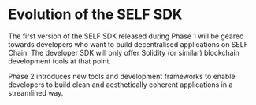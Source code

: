 # Evolution of the SELF SDK

The first version of the SELF SDK released during Phase 1 will be geared towards developers who want to build decentralised applications on SELF Chain. The developer SDK will only offer Solidity (or similar) blockchain development tools at that point.&#x20;

Phase 2 introduces new tools and development frameworks to enable developers to build clean and aesthetically coherent applications in a streamlined way.
